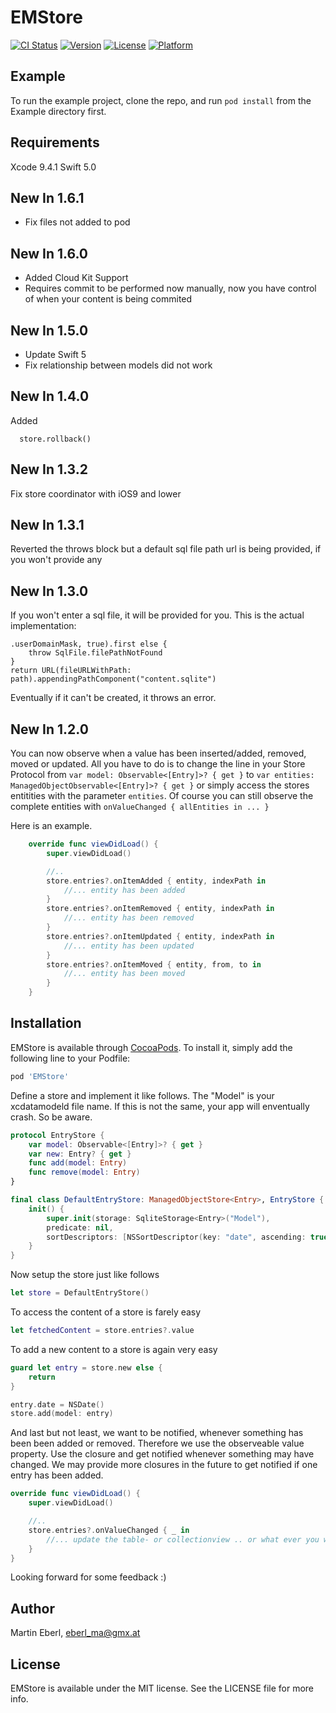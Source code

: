 # EMStore

[![CI Status](http://img.shields.io/travis/EMart86/EMStore.svg?style=flat)](https://travis-ci.org/EMart86/EMStore)
[![Version](https://img.shields.io/cocoapods/v/EMStore.svg?style=flat)](http://cocoapods.org/pods/EMStore)
[![License](https://img.shields.io/cocoapods/l/EMStore.svg?style=flat)](http://cocoapods.org/pods/EMStore)
[![Platform](https://img.shields.io/cocoapods/p/EMStore.svg?style=flat)](http://cocoapods.org/pods/EMStore)

## Example

To run the example project, clone the repo, and run `pod install` from the Example directory first.

## Requirements

Xcode 9.4.1
Swift 5.0

## New In 1.6.1

* Fix files not added to pod

## New In 1.6.0

* Added Cloud Kit Support
* Requires commit to be performed now manually, now you have control of when your content is being commited

## New In 1.5.0

* Update Swift 5
* Fix relationship between models did not work

## New In 1.4.0

Added
``` store.commit()
  store.rollback()
```  


## New In 1.3.2

Fix store coordinator with iOS9 and lower

## New In 1.3.1

Reverted the throws block but a default sql file path url is being provided, if you won't provide any

## New In 1.3.0

If you won't enter a sql file, it will be provided for you. 
This is the actual implementation:

```guard let path = NSSearchPathForDirectoriesInDomains(.documentDirectory,
.userDomainMask, true).first else {
    throw SqlFile.filePathNotFound
}
return URL(fileURLWithPath: path).appendingPathComponent("content.sqlite")
```
Eventually if it can't be created, it throws an error.


## New In 1.2.0

You can now observe when a value has been inserted/added, removed, moved or updated.
All you have to do is to change the line in your Store Protocol from  ```var model: Observable<[Entry]>? { get }```  to  ```var entities: ManagedObjectObservable<[Entry]>? { get }``` or simply access the stores entitities with the parameter ```entities```. Of course you can still observe the complete entities with 
```onValueChanged { allEntities in ... }```

Here is an example.

```swift
    override func viewDidLoad() {
        super.viewDidLoad()

        //..
        store.entries?.onItemAdded { entity, indexPath in
            //... entity has been added
        }
        store.entries?.onItemRemoved { entity, indexPath in
            //... entity has been removed
        }
        store.entries?.onItemUpdated { entity, indexPath in
            //... entity has been updated
        }
        store.entries?.onItemMoved { entity, from, to in
            //... entity has been moved
        }
    }
```

## Installation

EMStore is available through [CocoaPods](http://cocoapods.org). To install
it, simply add the following line to your Podfile:

```ruby
pod 'EMStore'
```

Define a store and implement it like follows. The "Model" is your xcdatamodeld file name. If this is not the same, your app will enventually crash. So be aware.
```swift
protocol EntryStore {
    var model: Observable<[Entry]>? { get }
    var new: Entry? { get }
    func add(model: Entry)
    func remove(model: Entry)
}

final class DefaultEntryStore: ManagedObjectStore<Entry>, EntryStore {
    init() {
        super.init(storage: SqliteStorage<Entry>("Model"),
        predicate: nil,
        sortDescriptors: [NSSortDescriptor(key: "date", ascending: true)])
    }
}
```

Now setup the store just like follows
```swift
let store = DefaultEntryStore()
```

To access the content of a store is farely easy
```swift
let fetchedContent = store.entries?.value
```

To add a new content to a store is again very easy
```swift
guard let entry = store.new else {
    return
}

entry.date = NSDate()
store.add(model: entry)
```

And last but not least, we want to be notified, whenever something has been been added or removed. Therefore we use the observeable value property. Use the closure and get notified whenever something may have changed. We may provide more closures in the future to get notified if one entry has been added.
```swift
override func viewDidLoad() {
    super.viewDidLoad()

    //..
    store.entries?.onValueChanged { _ in
        //... update the table- or collectionview .. or what ever you want to do with the content
    }
}
```

Looking forward for some feedback :)

## Author

Martin Eberl, eberl_ma@gmx.at

## License

EMStore is available under the MIT license. See the LICENSE file for more info.
